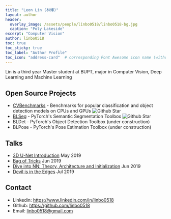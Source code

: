 ```yaml
---
title: "Leon Lin (林博)"
layout: author
header:
  overlay_image: /assets/people/linbo0518/linbo0518-bg.jpg
  caption: "Poly Lakeside"
excerpt: "Computer Vision"
author: linbo0518
toc: true
toc_sticky: true
toc_label: "Author Profile"
toc_icon: "address-card"  # corresponding Font Awesome icon name (without fa prefix)
---
```


Lin is a third year Master student at BUPT, major in Computer Vision, Deep Learning and Machine Learning

## Open Source Projects

- [CVBenchmarks](https://github.com/linbo0518/CVBenchmarks) - Benchmarks for popular classification and object detection models on CPUs and GPUs ![Github Star](https://img.shields.io/github/stars/linbo0518/cvbenchmarks.svg?style=social)
- [BLSeg](https://github.com/linbo0518/BLSeg/) - PyTorch's Semantic Segmentation Toolbox ![Github Star](https://img.shields.io/github/stars/linbo0518/blseg.svg?style=social)
- BLDet - PyTorch's Object Detection Toolbox (under construction)
- BLPose - PyTorch's Pose Estimation Toolbox (under construction)

## Talks

- [3D U-Net Introduction](https://docs.google.com/presentation/d/1V-SApGwnHwWw40PjEMIuxI_LMiH4kvdef4yp4p6pd64/edit?usp=sharing) May 2019
- [Bag of Tricks](https://docs.google.com/presentation/d/1O2ZXIbnGJ-dc6mq8KPGuqx9BBHZuYF5LRtt6DjebqyM/edit?usp=sharing) Jun 2019
- [Dive into NN: Theory, Architecture and Initialization](https://docs.google.com/presentation/d/1cQqC3SRYlZypvQFtG7pvkBzYK1hMgu8HjwO5qvlX48Q/edit?usp=sharing) Jun 2019
- [Devil is in the Edges](https://docs.google.com/presentation/d/1wQe96rglNLh6tsU-b6BFBGvqfLO5DFaSFoHkhyjQliA/edit?usp=sharing) Jul 2019

## Contact

- Linkedin: <https://www.linkedin.com/in/linbo0518>
- Github: <https://github.com/linbo0518>
- Email: <linbo0518@gmail.com>
